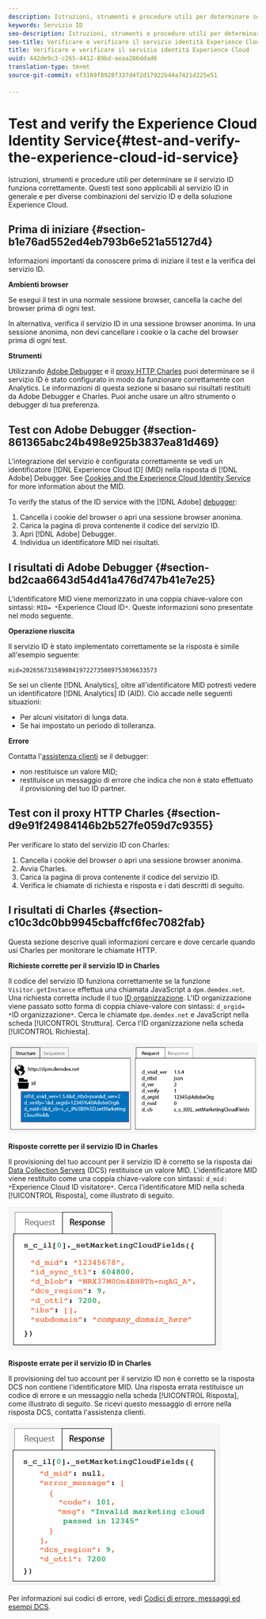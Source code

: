 ```yaml
---
description: Istruzioni, strumenti e procedure utili per determinare se il servizio ID funziona correttamente. Questi test sono applicabili al servizio ID in generale e per diverse combinazioni del servizio ID e della soluzione Experience Cloud.
keywords: Servizio ID
seo-description: Istruzioni, strumenti e procedure utili per determinare se il servizio ID funziona correttamente. Questi test sono applicabili al servizio ID in generale e per diverse combinazioni del servizio ID e della soluzione Experience Cloud.
seo-title: Verificare e verificare il servizio identità Experience Cloud
title: Verificare e verificare il servizio identità Experience Cloud
uuid: 442de9c3-c265-4412-89bd-aeaa286ddad6
translation-type: tm+mt
source-git-commit: ef3169f8928f337d4f2d17922b44a7421d225e51

---
```



# Test and verify the Experience Cloud Identity Service{#test-and-verify-the-experience-cloud-id-service}

Istruzioni, strumenti e procedure utili per determinare se il servizio ID funziona correttamente. Questi test sono applicabili al servizio ID in generale e per diverse combinazioni del servizio ID e della soluzione Experience Cloud.

## Prima di iniziare {#section-b1e76ad552ed4eb793b6e521a55127d4}

Informazioni importanti da conoscere prima di iniziare il test e la verifica del servizio ID.

**Ambienti browser**

Se esegui il test in una normale sessione browser, cancella la cache del browser prima di ogni test.

In alternativa, verifica il servizio ID in una sessione browser anonima. In una sessione anonima, non devi cancellare i cookie o la cache del browser prima di ogni test.

**Strumenti**

Utilizzando [Adobe Debugger](https://marketing.adobe.com/resources/help/en_US/sc/implement/debugger.html) e il [proxy HTTP Charles](https://www.charlesproxy.com/) puoi determinare se il servizio ID è stato configurato in modo da funzionare correttamente con Analytics. Le informazioni di questa sezione si basano sui risultati restituiti da Adobe Debugger e Charles. Puoi anche usare un altro strumento o debugger di tua preferenza.

## Test con Adobe Debugger  {#section-861365abc24b498e925b3837ea81d469}

L'integrazione del servizio è configurata correttamente se vedi un identificatore [!DNL Experience Cloud ID] (MID) nella risposta di [!DNL Adobe] Debugger. See [Cookies and the Experience Cloud Identity Service](../introduction/cookies.md) for more information about the MID.

To verify the status of the ID service with the [!DNL Adobe] [debugger](https://marketing.adobe.com/resources/help/en_US/sc/implement/debugger.html):

1. Cancella i cookie del browser o apri una sessione browser anonima.
1. Carica la pagina di prova contenente il codice del servizio ID.
1. Apri [!DNL Adobe] Debugger.
1. Individua un identificatore MID nei risultati.

## I risultati di Adobe Debugger {#section-bd2caa6643d54d41a476d747b41e7e25}

L'identificatore MID viene memorizzato in una coppia chiave-valore con sintassi: `MID= *`Experience Cloud ID`*`. Queste informazioni sono presentate nel modo seguente.

**Operazione riuscita**

Il servizio ID è stato implementato correttamente se la risposta è simile all'esempio seguente:

```
mid=20265673158980419722735089753036633573
```

Se sei un cliente [!DNL Analytics], oltre all'identificatore MID potresti vedere un identificatore [!DNL Analytics] ID (AID). Ciò accade nelle seguenti situazioni:

* Per alcuni visitatori di lunga data.
* Se hai impostato un periodo di tolleranza.

**Errore**

Contatta l'[assistenza clienti](https://helpx.adobe.com/marketing-cloud/contact-support.html) se il debugger:

* non restituisce un valore MID;
* restituisce un messaggio di errore che indica che non è stato effettuato il provisioning del tuo ID partner.

## Test con il proxy HTTP Charles {#section-d9e91f24984146b2b527fe059d7c9355}

Per verificare lo stato del servizio ID con Charles:

1. Cancella i cookie del browser o apri una sessione browser anonima.
1. Avvia Charles.
1. Carica la pagina di prova contenente il codice del servizio ID.
1. Verifica le chiamate di richiesta e risposta e i dati descritti di seguito.

## I risultati di Charles {#section-c10c3dc0bb9945cbaffcf6fec7082fab}

Questa sezione descrive quali informazioni cercare e dove cercarle quando usi Charles per monitorare le chiamate HTTP.

**Richieste corrette per il servizio ID in Charles**

Il codice del servizio ID funziona correttamente se la funzione `Visitor.getInstance` effettua una chiamata JavaScript a `dpm.demdex.net`. Una richiesta corretta include il tuo [ID organizzazione](../reference/requirements.md#section-a02f537129a64ffbb690d5738d360c26). L'ID organizzazione viene passato sotto forma di coppia chiave-valore con sintassi: `d_orgid= *`ID organizzazione`*`. Cerca le chiamate `dpm.demdex.net` e JavaScript nella scheda [!UICONTROL Struttura]. Cerca l'ID organizzazione nella scheda [!UICONTROL Richiesta].

![](assets/charles_request.png)

**Risposte corrette per il servizio ID in Charles**

Il provisioning del tuo account per il servizio ID è corretto se la risposta dai [Data Collection Servers](https://marketing.adobe.com/resources/help/en_US/aam/c_compcollect.html) (DCS) restituisce un valore MID. L'identificatore MID viene restituito come una coppia chiave-valore con sintassi: `d_mid: *`Experience Cloud ID visitatore`*`. Cerca l'identificatore MID nella scheda [!UICONTROL Risposta], come illustrato di seguito.

![](assets/charles_response_success.png)

**Risposte errate per il servizio ID in Charles**

Il provisioning del tuo account per il servizio ID non è corretto se la risposta DCS non contiene l'identificatore MID. Una risposta errata restituisce un codice di errore e un messaggio nella scheda [!UICONTROL Risposta], come illustrato di seguito. Se ricevi questo messaggio di errore nella risposta DCS, contatta l'assistenza clienti.

![](assets/charles_response_unsuccessful.png)

Per informazioni sui codici di errore, vedi [Codici di errore, messaggi ed esempi DCS](https://marketing.adobe.com/resources/help/en_US/aam/dcs_error_codes.html).
